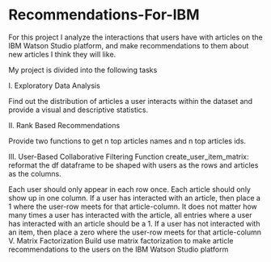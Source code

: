 # Recommendations-For-IBM
For this project I analyze the interactions that users have with articles on the IBM Watson Studio platform, and make recommendations to them about new articles I think they will like.

My project is divided into the following tasks

I. Exploratory Data Analysis

Find out the distribution of articles a user interacts within the dataset and provide a visual and descriptive statistics.

II. Rank Based Recommendations

Provide two functions to get n top articles names and n top articles ids.

III. User-Based Collaborative Filtering Function create_user_item_matrix: reformat the df dataframe to be shaped with users as the rows and articles as the columns.

Each user should only appear in each row once.
Each article should only show up in one column.
If a user has interacted with an article, then place a 1 where the user-row meets for that article-column. It does not matter how many times a user has interacted with the article, all entries where a user has interacted with an article should be a 1.
If a user has not interacted with an item, then place a zero where the user-row meets for that article-column
V. Matrix Factorization Build use matrix factorization to make article recommendations to the users on the IBM Watson Studio platform



